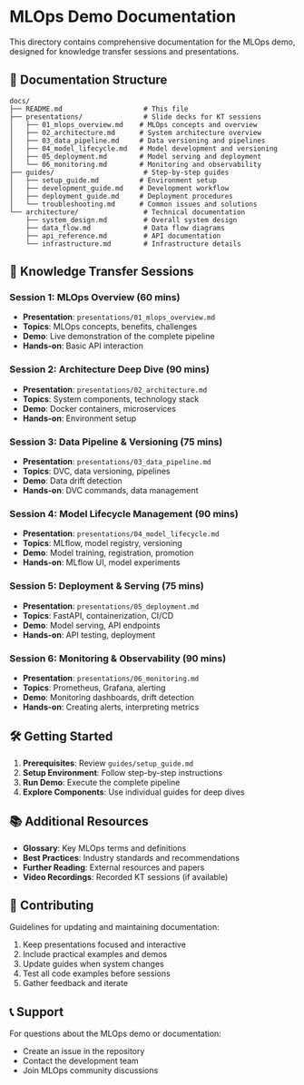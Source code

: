 # MLOps Demo Documentation

This directory contains comprehensive documentation for the MLOps demo, designed for knowledge transfer sessions and presentations.

## 📁 Documentation Structure

```
docs/
├── README.md                    # This file
├── presentations/               # Slide decks for KT sessions
│   ├── 01_mlops_overview.md    # MLOps concepts and overview
│   ├── 02_architecture.md      # System architecture overview
│   ├── 03_data_pipeline.md     # Data versioning and pipelines
│   ├── 04_model_lifecycle.md   # Model development and versioning
│   ├── 05_deployment.md        # Model serving and deployment
│   └── 06_monitoring.md        # Monitoring and observability
├── guides/                      # Step-by-step guides
│   ├── setup_guide.md          # Environment setup
│   ├── development_guide.md    # Development workflow
│   ├── deployment_guide.md     # Deployment procedures
│   └── troubleshooting.md      # Common issues and solutions
└── architecture/                # Technical documentation
    ├── system_design.md         # Overall system design
    ├── data_flow.md             # Data flow diagrams
    ├── api_reference.md         # API documentation
    └── infrastructure.md        # Infrastructure details
```

## 🎯 Knowledge Transfer Sessions

### Session 1: MLOps Overview (60 mins)
- **Presentation**: `presentations/01_mlops_overview.md`
- **Topics**: MLOps concepts, benefits, challenges
- **Demo**: Live demonstration of the complete pipeline
- **Hands-on**: Basic API interaction

### Session 2: Architecture Deep Dive (90 mins)
- **Presentation**: `presentations/02_architecture.md`
- **Topics**: System components, technology stack
- **Demo**: Docker containers, microservices
- **Hands-on**: Environment setup

### Session 3: Data Pipeline & Versioning (75 mins)
- **Presentation**: `presentations/03_data_pipeline.md`
- **Topics**: DVC, data versioning, pipelines
- **Demo**: Data drift detection
- **Hands-on**: DVC commands, data management

### Session 4: Model Lifecycle Management (90 mins)
- **Presentation**: `presentations/04_model_lifecycle.md`
- **Topics**: MLflow, model registry, versioning
- **Demo**: Model training, registration, promotion
- **Hands-on**: MLflow UI, model experiments

### Session 5: Deployment & Serving (75 mins)
- **Presentation**: `presentations/05_deployment.md`
- **Topics**: FastAPI, containerization, CI/CD
- **Demo**: Model serving, API endpoints
- **Hands-on**: API testing, deployment

### Session 6: Monitoring & Observability (90 mins)
- **Presentation**: `presentations/06_monitoring.md`
- **Topics**: Prometheus, Grafana, alerting
- **Demo**: Monitoring dashboards, drift detection
- **Hands-on**: Creating alerts, interpreting metrics

## 🛠 Getting Started

1. **Prerequisites**: Review `guides/setup_guide.md`
2. **Setup Environment**: Follow step-by-step instructions
3. **Run Demo**: Execute the complete pipeline
4. **Explore Components**: Use individual guides for deep dives

## 📚 Additional Resources

- **Glossary**: Key MLOps terms and definitions
- **Best Practices**: Industry standards and recommendations
- **Further Reading**: External resources and papers
- **Video Recordings**: Recorded KT sessions (if available)

## 🤝 Contributing

Guidelines for updating and maintaining documentation:

1. Keep presentations focused and interactive
2. Include practical examples and demos
3. Update guides when system changes
4. Test all code examples before sessions
5. Gather feedback and iterate

## 📞 Support

For questions about the MLOps demo or documentation:
- Create an issue in the repository
- Contact the development team
- Join MLOps community discussions